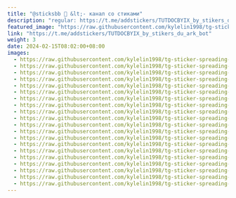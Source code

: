```yaml
---
title: "@sticksbb 🩷 &lt;- канал со стиками"
description: "regular: https://t.me/addstickers/TUTDOCBYIX_by_stikers_du_ark_bot"
featured_image: "https://raw.githubusercontent.com/kylelin1998/tg-sticker-spreading-worldwide-images/main/img/0d551aee-9087-4083-a927-b4fea6ee67e6.jpg"
link: "https://t.me/addstickers/TUTDOCBYIX_by_stikers_du_ark_bot"
weight: 3
date: 2024-02-15T08:02:00+08:00
images:
  - https://raw.githubusercontent.com/kylelin1998/tg-sticker-spreading-worldwide-images/main/img/0d551aee-9087-4083-a927-b4fea6ee67e6.jpg
  - https://raw.githubusercontent.com/kylelin1998/tg-sticker-spreading-worldwide-images/main/img/6a5c575a-92e8-4f4e-a346-a620e1ba2076.jpg
  - https://raw.githubusercontent.com/kylelin1998/tg-sticker-spreading-worldwide-images/main/img/ec9f549d-509f-4823-8ab1-3e6108048909.jpg
  - https://raw.githubusercontent.com/kylelin1998/tg-sticker-spreading-worldwide-images/main/img/87e0f4c7-14f4-4f5d-b70c-f5c901333638.jpg
  - https://raw.githubusercontent.com/kylelin1998/tg-sticker-spreading-worldwide-images/main/img/80310adc-ecce-4ffc-b204-869330ba007a.jpg
  - https://raw.githubusercontent.com/kylelin1998/tg-sticker-spreading-worldwide-images/main/img/bfd92a54-3b10-4679-9526-24db91439d85.jpg
  - https://raw.githubusercontent.com/kylelin1998/tg-sticker-spreading-worldwide-images/main/img/b2833739-ef64-4a6c-a1f6-efe4206ad10e.jpg
  - https://raw.githubusercontent.com/kylelin1998/tg-sticker-spreading-worldwide-images/main/img/c8019c47-487a-4b7f-bec6-9ad6547d3ea5.jpg
  - https://raw.githubusercontent.com/kylelin1998/tg-sticker-spreading-worldwide-images/main/img/bce58851-08cf-4a03-965c-70655fe78037.jpg
  - https://raw.githubusercontent.com/kylelin1998/tg-sticker-spreading-worldwide-images/main/img/b385dc9f-a91d-4a44-9b54-03594783ce8d.jpg
  - https://raw.githubusercontent.com/kylelin1998/tg-sticker-spreading-worldwide-images/main/img/e23bd78c-da9a-4dd6-80fb-f288b977a3c8.jpg
  - https://raw.githubusercontent.com/kylelin1998/tg-sticker-spreading-worldwide-images/main/img/15a27981-9798-41b8-9374-0af65ceaf1e3.jpg
  - https://raw.githubusercontent.com/kylelin1998/tg-sticker-spreading-worldwide-images/main/img/981883c6-78c3-438e-89e8-b9e4eb0c06ac.jpg
  - https://raw.githubusercontent.com/kylelin1998/tg-sticker-spreading-worldwide-images/main/img/64d7375c-37d9-4911-b452-79ec7367a16e.jpg
  - https://raw.githubusercontent.com/kylelin1998/tg-sticker-spreading-worldwide-images/main/img/e9e1fbdd-7ecb-4ec5-84c9-16f448283398.jpg
  - https://raw.githubusercontent.com/kylelin1998/tg-sticker-spreading-worldwide-images/main/img/24a0fda1-8921-4b28-9ca6-58073298e675.jpg
  - https://raw.githubusercontent.com/kylelin1998/tg-sticker-spreading-worldwide-images/main/img/1d9d2fae-547c-491c-bf0d-eb864e088327.jpg
  - https://raw.githubusercontent.com/kylelin1998/tg-sticker-spreading-worldwide-images/main/img/9aec0181-2486-4a45-9f26-1133b7b6452e.jpg
  - https://raw.githubusercontent.com/kylelin1998/tg-sticker-spreading-worldwide-images/main/img/60cedd7f-4f69-4308-8d2b-67887f8eb864.jpg
  - https://raw.githubusercontent.com/kylelin1998/tg-sticker-spreading-worldwide-images/main/img/cfff1fa8-317b-4448-bcbf-7f1213a6ce34.jpg
---
```

